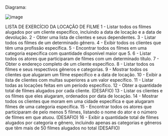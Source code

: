 Diagrama: 

![image](https://github.com/paulaLopes2270/LocacaoDB/assets/82106630/04ac97aa-fb83-4933-b422-738549356d3f)

LISTA DE EXERCÍCIO DA LOCAÇÃO DE FILME
1 - Listar todos os filmes alugados por um cliente específico, incluindo a data de
locação e a data de devolução.
2 - Obter uma lista de clientes e seus dependentes.
3 - Listar todos os filmes de um determinado gênero.
4 - Exibir todos os clientes que têm uma profissão específica.
5 - Encontrar todos os filmes em uma categoria específica com quantidade
disponível maior que 5.
6 - Listar todos os atores que participaram de filmes com um determinado título.
7 - Obter o endereço completo de um cliente específico.
8 - Listar todos os filmes e seus respectivos gêneros e categorias.
9 - Mostrar todos os clientes que alugaram um filme específico e a data de
locação.
10 - Exibir a lista de clientes com multas superiores a um valor específico.
11 - Listar todas as locações feitas em um período específico.
12 - Obter a quantidade total de filmes alugados por cada cliente. (DESAFIO)
13 - Listar os clientes e os filmes que eles alugaram, ordenados por data de
locação.
14 - Mostrar todos os clientes que moram em uma cidade específica e que
alugaram filmes de uma categoria específica.
15 - Encontrar todos os atores que participaram de pelo menos 5 filmes, listando o
nome do ator e o número de filmes em que atuou. (DESAFIO)
16 - Exibir a quantidade total de filmes alugados por categoria e gênero, incluindo
apenas as categorias e gêneros que têm mais de 50 filmes alugados no total
(DESAFIO)
